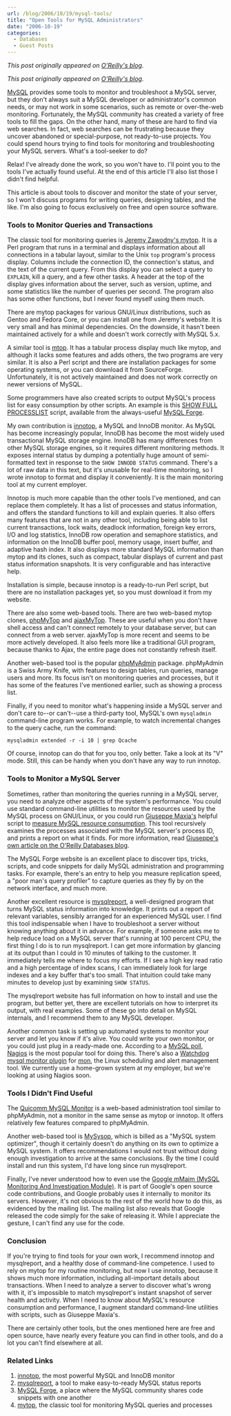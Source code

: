 ```yaml
---
url: /blog/2006/10/19/mysql-tools/
title: "Open Tools for MySQL Administrators"
date: "2006-10-19"
categories:
  - Databases
  - Guest Posts
---
```


*This post originally appeared on [O'Reilly's blog](http://archive.oreilly.com/pub/a/mysql/2006/10/19/mysql-tools.html).*

*This post originally appeared on [O'Reilly's blog](http://archive.oreilly.com/pub/a/mysql/2006/10/19/mysql-tools.html).*

[MySQL](http://www.mysql.com/) provides some tools to monitor and troubleshoot a MySQL server, but they don't always suit a MySQL developer or administrator's common needs, or may not work in some scenarios, such as remote or over-the-web monitoring. Fortunately, the MySQL community has created a variety of free tools to fill the gaps. On the other hand, many of these are hard to find via web searches. In fact, web searches can be frustrating because they uncover abandoned or special-purpose, not ready-to-use projects. You could spend hours trying to find tools for monitoring and troubleshooting your MySQL servers. What's a tool-seeker to do?

Relax! I've already done the work, so you won't have to. I'll point you to the tools I've actually found useful. At the end of this article I'll also list those I didn't find helpful.

This article is about tools to discover and monitor the state of your server, so I won't discuss programs for writing queries, designing tables, and the like. I'm also going to focus exclusively on free and open source software.

### Tools to Monitor Queries and Transactions

The classic tool for monitoring queries is [Jeremy Zawodny's mytop](http://jeremy.zawodny.com/mysql/mytop/). It is a Perl program that runs in a terminal and displays information about all connections in a tabular layout, similar to the Unix `top` program's process display. Columns include the connection ID, the connection's status, and the text of the current query. From this display you can select a query to `EXPLAIN`, kill a query, and a few other tasks. A header at the top of the display gives information about the server, such as version, uptime, and some statistics like the number of queries per second. The program also has some other functions, but I never found myself using them much.

There are mytop packages for various GNU/Linux distributions, such as Gentoo and Fedora Core, or you can install one from Jeremy's website. It is very small and has minimal dependencies. On the downside, it hasn't been maintained actively for a while and doesn't work correctly with MySQL 5.x.

A similar tool is [mtop](http://mtop.sourceforge.net/). It has a tabular process display much like mytop, and although it lacks some features and adds others, the two programs are very similar. It is also a Perl script and there are installation packages for some operating systems, or you can download it from SourceForge. Unfortunately, it is not actively maintained and does not work correctly on newer versions of MySQL.

Some programmers have also created scripts to output MySQL's process list for easy consumption by other scripts. An example is this [SHOW FULL PROCESSLIST](http://forge.mysql.com/snippets/view.php?id=38) script, available from the always-useful [MySQL Forge](http://forge.mysql.com/).

My own contribution is [innotop](/blog/2006/07/02/innotop-mysql-innodb-monitor/), a MySQL and InnoDB monitor. As MySQL has become increasingly popular, InnoDB has become the most widely used transactional MySQL storage engine. InnoDB has many differences from other MySQL storage engines, so it requires different monitoring methods. It exposes internal status by dumping a potentially huge amount of semi-formatted text in response to the `SHOW INNODB STATUS` command. There's a lot of raw data in this text, but it's unusable for real-time monitoring, so I wrote innotop to format and display it conveniently. It is the main monitoring tool at my current employer.

Innotop is much more capable than the other tools I've mentioned, and can replace them completely. It has a list of processes and status information, and offers the standard functions to kill and explain queries. It also offers many features that are not in any other tool, including being able to list current transactions, lock waits, deadlock information, foreign key errors, I/O and log statistics, InnoDB row operation and semaphore statistics, and information on the InnoDB buffer pool, memory usage, insert buffer, and adaptive hash index. It also displays more standard MySQL information than mytop and its clones, such as compact, tabular displays of current and past status information snapshots. It is very configurable and has interactive help.

Installation is simple, because innotop is a ready-to-run Perl script, but there are no installation packages yet, so you must download it from my website.

There are also some web-based tools. There are two web-based mytop clones, [phpMyTop](http://sourceforge.net/projects/phpmytop/) and [ajaxMyTop](http://sourceforge.net/projects/ajaxmytop/). These are useful when you don't have shell access and can't connect remotely to your database server, but can connect from a web server. ajaxMyTop is more recent and seems to be more actively developed. It also feels more like a traditional GUI program, because thanks to Ajax, the entire page does not constantly refresh itself.

Another web-based tool is the popular [phpMyAdmin](http://www.phpmyadmin.net/home_page/) package. phpMyAdmin is a Swiss Army Knife, with features to design tables, run queries, manage users and more. Its focus isn't on monitoring queries and processes, but it has some of the features I've mentioned earlier, such as showing a process list.

Finally, if you need to monitor what's happening inside a MySQL server and don't care to--or can't--use a third-party tool, MySQL's own `mysqladmin` command-line program works. For example, to watch incremental changes to the query cache, run the command:

    mysqladmin extended -r -i 10 | grep Qcache

Of course, innotop can do that for you too, only better. Take a look at its "V" mode. Still, this can be handy when you don't have any way to run innotop.

### Tools to Monitor a MySQL Server

Sometimes, rather than monitoring the queries running in a MySQL server, you need to analyze other aspects of the system's performance. You could use standard command-line utilities to monitor the resources used by the MySQL process on GNU/Linux, or you could run [Giuseppe Maxia's](http://datacharmer.org/) helpful script to [measure MySQL resource consumption](http://www.perlmonks.org/?node_id=559540). This tool recursively examines the processes associated with the MySQL server's process ID, and prints a report on what it finds. For more information, read [Giuseppe's own article on the O'Reilly Databases blog](http://www.oreillynet.com/databases/blog/2006/07/measuring_resources_for_a_mysq_1.html).

The MySQL Forge website is an excellent place to discover tips, tricks, scripts, and code snippets for daily MySQL administration and programming tasks. For example, there's an entry to help you measure replication speed, a "poor man's query profiler" to capture queries as they fly by on the network interface, and much more.

Another excellent resource is [mysqlreport](http://hackmysql.com/mysqlreport), a well-designed program that turns MySQL status information into knowledge. It prints out a report of relevant variables, sensibly arranged for an experienced MySQL user. I find this tool indispensable when I have to troubleshoot a server without knowing anything about it in advance. For example, if someone asks me to help reduce load on a MySQL server that's running at 100 percent CPU, the first thing I do is to run mysqlreport. I can get more information by glancing at its output than I could in 10 minutes of talking to the customer. It immediately tells me where to focus my efforts. If I see a high key read ratio and a high percentage of index scans, I can immediately look for large indexes and a key buffer that's too small. That intuition could take many minutes to develop just by examining `SHOW STATUS`.

The mysqlreport website has full information on how to install and use the program, but better yet, there are excellent tutorials on how to interpret its output, with real examples. Some of these go into detail on MySQL internals, and I recommend them to any MySQL developer.

Another common task is setting up automated systems to monitor your server and let you know if it's alive. You could write your own monitor, or you could just plug in a ready-made one. According to a [MySQL poll](http://dev.mysql.com/tech-resources/quickpolls/monitoring-software.html), [Nagios](http://www.nagios.org/) is the most popular tool for doing this. There's also a [Watchdog mysql monitor plugin](http://search.cpan.org/~clemensg/Watchdog-0.10/bin/mysql.monitor) for [mon](http://www.kernel.org/software/mon/), the Linux scheduling and alert management tool. We currently use a home-grown system at my employer, but we're looking at using Nagios soon.

### Tools I Didn't Find Useful

The [Quicomm MySQL Monitor](http://www.quicomm.com/mysql_monitor_descript.htm) is a web-based administration tool similar to phpMyAdmin, not a monitor in the same sense as mytop or innotop. It offers relatively few features compared to phpMyAdmin.

Another web-based tool is [MySysop](http://www.fillon.org/mysysop/), which is billed as a "MySQL system optimizer", though it certainly doesn't do anything on its own to optimize a MySQL system. It offers recommendations I would not trust without doing enough investigation to arrive at the same conclusions. By the time I could install and run this system, I'd have long since run mysqlreport.

Finally, I've never understood how to even use the [Google mMaim (MySQL Monitoring And Investigation Module)](http://goog-mmaim.sourceforge.net/). It is part of Google's open source code contributions, and Google probably uses it internally to monitor its servers. However, it's not obvious to the rest of the world how to do this, as evidenced by the mailing list. The mailing list also reveals that Google released the code simply for the sake of releasing it. While I appreciate the gesture, I can't find any use for the code.

### Conclusion

If you're trying to find tools for your own work, I recommend innotop and mysqlreport, and a healthy dose of command-line competence. I used to rely on mytop for my routine monitoring, but now I use innotop, because it shows much more information, including all-important details about transactions. When I need to analyze a server to discover what's wrong with it, it's impossible to match mysqlreport's instant snapshot of server health and activity. When I need to know about MySQL's resource consumption and performance, I augment standard command-line utilities with scripts, such as Giuseppe Maxia's.

There are certainly other tools, but the ones mentioned here are free and open source, have nearly every feature you can find in other tools, and do a lot you can't find elsewhere at all.

### Related Links

1. [innotop](/blog/2006/07/02/innotop-mysql-innodb-monitor/), the most powerful MySQL and InnoDB monitor
2. [mysqlreport](http://hackmysql.com/mysqlreport), a tool to make easy-to-ready MySQL status reports
3. [MySQL Forge](http://forge.mysql.com/), a place where the MySQL community shares code snippets with one another
4. [mytop](http://jeremy.zawodny.com/mysql/mytop/), the classic tool for monitoring MySQL queries and processes
